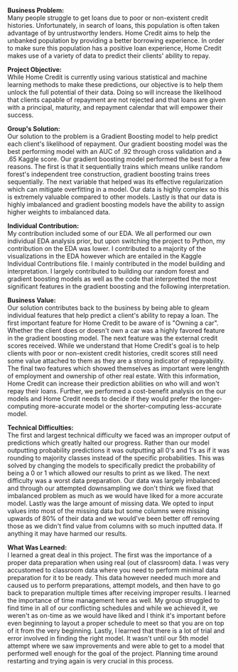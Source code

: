 **Business Problem:**\
Many people struggle to get loans due to poor or non-existent credit histories. Unfortunately, in search of loans, this population is often taken advantage of by untrustworthy lenders. Home Credit aims to help the unbanked population by providing a better borrowing experience. In order to make sure this population has a positive loan experience, Home Credit makes use of a variety of data to predict their clients' ability to repay.

**Project Objective:**\
While Home Credit is currently using various statistical and machine learning methods to make these predictions, our objective is to help them unlock the full potential of their data. Doing so will increase the likelihood that clients capable of repayment are not rejected and that loans are given with a principal, maturity, and repayment calendar that will empower their success.

**Group's Solution:**\
Our solution to the problem is a Gradient Boosting model to help predict each client's likelihood of repayment. Our gradient boosting model was the best performing model with an AUC of .92 through cross validation and a .65 Kaggle score. Our gradient boosting model performed the best for a few reasons. The first is that it sequentially trains which means unlike random forest's independent tree construction, gradient boosting trains trees sequentially. The next variable that helped was its effective regularization which can mitigate overfitting in a model. Our data is highly complex so this is extremely valuable compared to other models. Lastly is that our data is highly imbalanced and gradient boosting models have the ability to assign higher weights to imbalanced data.

**Individual Contribution:**\
My contribution included some of our EDA. We all performed our own individual EDA analysis prior, but upon switching the project to Python, my contribution on the EDA was lower. I contributed to a majority of the visualizations in the EDA however which are entailed in the Kaggle Individual Contributions file. I mainly contributed in the model building and interpretation. I largely contributed to building our random forest and gradient boosting models as well as the code that interpretted the most significant features in the gradient boosting and the following interpretation.

**Business Value:**\
Our solution contributes back to the business by being able to gleam individual features that help predict a client's ability to repay a loan. The first important feature for Home Credit to be aware of is "Owning a car". Whether the client does or doesn't own a car was a highly favored feature in the gradient boosting model. The next feature was the external credit scores received. While we understand that Home Credit's goal is to help clients with poor or non-existent credit histories, credit scores still need some value attached to them as they are a strong indicator of repayability. The final two features which showed themselves as important were lenghth of employment and ownership of other real estate. With this information, Home Credit can increase their prediction abilities on who will and won't repay their loans. Further, we performed a cost-benefit analysis on the our models and Home Credit needs to decide if they would prefer the longer-computing more-accurate model or the shorter-computing less-accurate model.

**Technical Difficulties:**\
The first and largest technical difficulty we faced was an improper output of predictions which greatly halted our progress. Rather than our model outputting probability predictions it was outputting all 0's and 1's as if it was rounding to majority classes instead of the specific probabilities. This was solved by changing the models to specifically predict the probability of being a 0 or 1 which allowed our results to print as we liked. The next difficulty was a worst data preparation. Our data was largely imbalanced and through our attempted downsampling we don't think we fixed that imbalanced problem  as much as we would have liked for a more accurate model. Lastly was the large amount of missing data. We opted to input values into most of the missing data but some columns were missing upwards of 80% of their data and we would've been better off removing those as we didn't find value from columns with so much inputted data. If anything it may have harmed our results.

**What Was Learned:**\
I learned a great deal in this project. The first was the importance of a proper data preparation when using real (out of classroom) data. I was very accustomed to classroom data where you need to perform minimal data preparation for it to be ready. This data however needed much more and caused us to perform preparations, attempt models, and then have to go back to preparation multiple times after receiving improper results. I learned the importance of time management here as well. My group struggled to find time in all of our conflicting schedules and while we achieved it, we weren't as on-time as we would have liked and I think it's important before even beginning to layout a proper schedule to meet so that you are on top of it from the very beginning. Lastly, I learned that there is a lot of trial and error involved in finding the right model. It wasn't until our 5th model attempt where we saw improvements and were able to get to a model that performed well enough for the goal of the project. Planning time around restarting and trying again is very crucial in this process.
